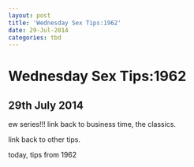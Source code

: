 ```yaml
---
layout: post
title: 'Wednesday Sex Tips:1962'
date: 29-Jul-2014
categories: tbd
---
```


# Wednesday Sex Tips:1962

## 29th July 2014

ew series!!! link back to business time,   the classics.

link back to other tips.

today, tips from 1962
